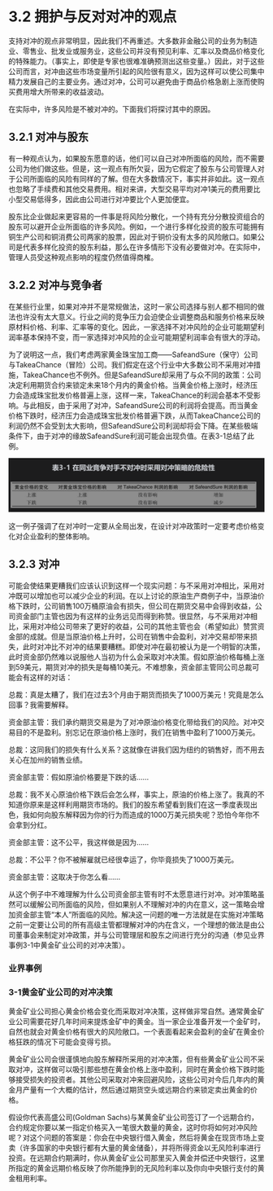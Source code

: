# 3.2 拥护与反对对冲的观点

支持对冲的观点非常明显，因此我们不再重述。大多数非金融公司的业务为制造业、零售业、批发业或服务业，这些公司并没有预见利率、汇率以及商品价格变化的特殊能力。（事实上，即使是专家也很难准确预测出这些变量。）因此，对于这些公司而言，对冲由这些市场变量所引起的风险很有意义，因为这样可以使公司集中精力发展自己的主要业务。通过对冲，公司可以避免由于商品价格急剧上涨而使购买费用增大所带来的收益波动。

在实际中，许多风险是不被对冲的。下面我们将探讨其中的原因。

## 3.2.1 对冲与股东

有一种观点认为，如果股东愿意的话，他们可以自己对冲所面临的风险，而不需要公司为他们做这些。但是，这一观点有所欠妥，因为它假定了股东与公司管理人对于公司所面临的风险有同样的了解。但在大多数情况下，事实并非如此。这一观点也忽略了手续费和其他交易费用。相对来讲，大型交易平均对冲1美元的费用要比小型交易低得多，因此由公司进行对冲要比个人更加便宜。

股东比企业做起来更容易的一件事是将风险分散化，一个持有充分分散投资组合的股东可以避开企业所面临的许多风险。例如，一个进行多样化投资的股东可能拥有铜生产公司和铜消费公司两家的股票，因此对于铜价没有太多的风险敞口。如果公司是代表多样化投资的股东利益，那么在许多情形下没有必要做对冲。在实际中，管理人员受这种观点影响的程度仍然值得商榷。

## 3.2.2 对冲与竞争者

在某些行业里，如果对冲并不是常规做法，这时一家公司选择与别人都不相同的做法也许没有太大意义。行业之间的竞争压力会迫使企业调整商品和服务价格来反映原材料价格、利率、汇率等的变化。因此，一家选择不对冲风险的企业可能期望利润率基本保持不变，而一家选择对冲风险的企业可能期望利润率会有很大的浮动。

为了说明这一点，我们考虑两家黄金珠宝加工商——SafeandSure（保守）公司与TakeaChance（冒险）公司。我们假定在这个行业中大多数公司不采用对冲措施，TakeaChance也不例外。但是SafeandSure却采用了与众不同的政策：公司决定利用期货合约来锁定未来18个月内的黄金价格。当黄金价格上涨时，经济压力会造成珠宝批发价格普遍上涨，这样一来，TakeaChance的利润会基本不受影响。与此相反，由于采用了对冲，SafeandSure公司的利润将会提高。而当黄金价格下跌时，经济压力会造成珠宝批发价格普遍下跌，从而TakeaChance公司的利润仍然不会受到太大影响，但SafeandSure公司利润却将会下降。在某些极端条件下，由于对冲的缘故SafeandSure利润可能会出现负值。在表3-1总结了此例。

![](images/2024-02-20-11-41-58.png)

这一例子强调了在对冲时一定要从全局出发，在设计对冲政策时一定要考虑价格变化对企业盈利的整体影响。

## 3.2.3 对冲

可能会使结果更糟我们应该认识到这样一个现实问题：与不采用对冲相比，采用对冲既可以增加也可以减少企业的利润。在以上讨论的原油生产商例子中，当原油价格下跌时，公司销售100万桶原油会有损失，但公司在期货交易中会得到收益，公司资金部门主管也因为有这样的业务远见而得到称赞。很显然，与不采用对冲相比，采用对冲给公司带来了更好的收益，公司的其他主管也会（希望如此）赞赏资金部的成就。但是当原油价格上升时，公司在销售中会盈利，对冲交易却带来损失，此时对冲比不对冲的结果要糟糕。即使对冲在最初被认为是一个明智的决策，此时资金部仍然难以说服他人当初为什么会采取对冲决策。假如原油价格每桶上涨到59美元，期货对冲的损失是每桶10美元。不难想象，资金部主管同公司总裁可能会有这样的对话：

总裁：真是太糟了，我们在过去3个月由于期货而损失了1000万美元！究竟是怎么回事？我需要解释。

资金部主管：我们承约期货交易是为了对冲原油价格变化带给我们的风险。对冲交易目的不是盈利。别忘记在原油价格上涨时，我们在销售中盈利了1000万美元。

总裁：这同我们的损失有什么关系？这就像在讲我们因为纽约的销售好，而不用去关心在加州的销售业绩。

资金部主管：假如原油价格要是下跌的话……

总裁：我不关心原油价格下跌后会怎么样，事实上，原油的价格上涨了。我真的不知道你原来是这样利用期货市场的。我们的股东希望看到我们在这一季度表现出色，我如何向股东解释因为你的行为而造成的1000万美元损失呢？恐怕今年你不会拿到分红。

资金部主管：这不公平，我这样做是因为……

总裁：不公平？你不被解雇就已经很幸运了，你毕竟损失了1000万美元。

资金部主管：这取决于你怎么看……

从这个例子中不难理解为什么公司资金部主管有时不太愿意进行对冲。对冲策略虽然可以缓解公司所面临的风险，但如果别人不理解对冲的内在意义，这一策略会增加资金部主管“本人”所面临的风险。解决这一问题的唯一方法就是在实施对冲策略之前一定要让公司的所有高级主管都理解对冲的内在含义，一个理想的做法是由公司董事会来制定对冲政策，并与公司管理层和股东之间进行充分的沟通（参见业界事例3-1中黄金矿业公司的对冲决策）。

### 业界事例

### 3-1黄金矿业公司的对冲决策

黄金矿业公司担心黄金价格会变化而采取对冲决策，这样做非常自然。通常黄金矿业公司需要花好几年时间来提炼金矿中的黄金。当一家企业准备开发一个金矿时，自然也就会对黄金价格有很大的风险敞口。一个表面看起来会盈利的金矿在黄金价格狂跌的情况下可能会变得亏损。

黄金矿业公司会很谨慎地向股东解释所采用的对冲决策，但有些黄金矿业公司不采取对冲，这样做可以吸引那些想在黄金价格上涨中盈利，同时在黄金价格下跌时能够接受损失的投资者。其他公司采取对冲来回避风险，这些公司对今后几年内的黄金月产量有一个大概的估计，然后通过期货空头或远期合约来锁定卖出黄金的价格。

假设你代表高盛公司(Goldman Sachs)与某黄金矿业公司签订了一个远期合约，合约规定你要以某一指定价格买入一笔很大数量的黄金，这时你将如何对冲风险呢？对这个问题的答案是：你会在中央银行借入黄金，然后将黄金在现货市场上变卖（许多国家的中央银行都有大量的黄金储备），并将所得资金以无风险利率进行投资。在远期合约期满时，你从黄金矿业公司那里买入黄金并偿还中央银行，这里所指定的黄金远期价格反映了你所能挣到的无风险利率以及你向中央银行支付的黄金租用利率。